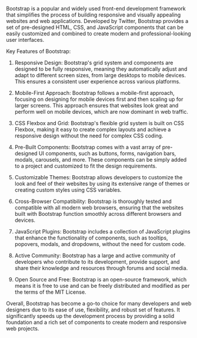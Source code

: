 Bootstrap is a popular and widely used front-end development framework that simplifies the process of building responsive and visually appealing websites and web applications. Developed by Twitter, Bootstrap provides a set of pre-designed HTML, CSS, and JavaScript components that can be easily customized and combined to create modern and professional-looking user interfaces.

Key Features of Bootstrap:

1. Responsive Design: Bootstrap's grid system and components are designed to be fully responsive, meaning they automatically adjust and adapt to different screen sizes, from large desktops to mobile devices. This ensures a consistent user experience across various platforms.

2. Mobile-First Approach: Bootstrap follows a mobile-first approach, focusing on designing for mobile devices first and then scaling up for larger screens. This approach ensures that websites look great and perform well on mobile devices, which are now dominant in web traffic.

3. CSS Flexbox and Grid: Bootstrap's flexible grid system is built on CSS Flexbox, making it easy to create complex layouts and achieve a responsive design without the need for complex CSS coding.

4. Pre-Built Components: Bootstrap comes with a vast array of pre-designed UI components, such as buttons, forms, navigation bars, modals, carousels, and more. These components can be simply added to a project and customized to fit the design requirements.

5. Customizable Themes: Bootstrap allows developers to customize the look and feel of their websites by using its extensive range of themes or creating custom styles using CSS variables.

6. Cross-Browser Compatibility: Bootstrap is thoroughly tested and compatible with all modern web browsers, ensuring that the websites built with Bootstrap function smoothly across different browsers and devices.

7. JavaScript Plugins: Bootstrap includes a collection of JavaScript plugins that enhance the functionality of components, such as tooltips, popovers, modals, and dropdowns, without the need for custom code.

8. Active Community: Bootstrap has a large and active community of developers who contribute to its development, provide support, and share their knowledge and resources through forums and social media.

9. Open Source and Free: Bootstrap is an open-source framework, which means it is free to use and can be freely distributed and modified as per the terms of the MIT License.

Overall, Bootstrap has become a go-to choice for many developers and web designers due to its ease of use, flexibility, and robust set of features. It significantly speeds up the development process by providing a solid foundation and a rich set of components to create modern and responsive web projects.




<!-- CODE CREATER BY WARDIER -->